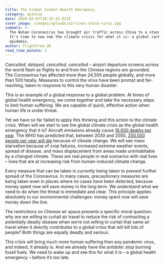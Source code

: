 ```yaml
---
title: The Global Carbon Health Emergency
category: opinion
date: 2020-02-07T18:32:15.823Z
cover_image: /images/uploads/airlines-china-virus.jpg
summary: >-
  The Wuhan Coronavirus has brought air traffic across China to a standstill.
  It's time to now see the climate crisis for what it is: a global carbon
  epidemic.
author: FlightFree UK
read_time_minute: 3
---
```

*Cancelled, delayed, cancelled, cancelled* – airport departure screens across the world flash as flights to and from the Chinese regions are grounded. The Coronavirus has affected more than 24,500 people globally, and more than 500 fatally. Measures to control the virus have been prompt and far-reaching, taken in response to this very human disaster.

This is an example of a global response to a global problem. At times of global health emergency, we come together and take the necessary steps to limit human suffering. We are capable of quick, effective action when human life is under threat.

Yet we have so far failed to apply this thinking and this action to the climate crisis. When will we start to see the global climate crisis as the global health emergency that it is? Aircraft emissions already cause [16,000 deaths per year](https://airqualitynews.com/2015/07/27/aircraft-emissions-responsible-for-16000-deaths-per-year/). The WHO has predicted that, between 2030 and 2050, [250,000 people per year will die](<https://www.theguardian.com/environment/2019/jul/31/climate-crisis-already-causing-deaths-and-childhood-stunting-report-reveals>) because of climate change. We will see mass starvation because of crop failures, increased extreme weather events, spread of disease, and mass displacement from areas made uninhabitable by a changed climate. These are real people in real scenarios with real lives – lives that are at increasing risk from human-induced climate change.

Every measure that can be taken is currently being taken to prevent further spread of the Coronavirus. In many cases, precautionary measures are being taken even in places where no cases have been detected, because money spent now will save money in the long term. We understand what we need to do when the threat is immediate and clear. This principle applies absolutely to our environmental challenges: money spent now will save money down the line. 

The restrictions on Chinese air space presents a specific moral question: why are we willing to curtail air travel to reduce the risk of contracting a potentially deadly disease when we’re not willing to curtail that same air travel when it directly contributes to a global crisis that will kill lots of people? Both things are equally deadly and serious.

This crisis will bring much more human suffering than any pandemic virus, and indeed, it already is. And we already have the antidote: stop burning fossil fuels. We need to wake up and see this for what it is – a global health emergency – before it’s too late.
